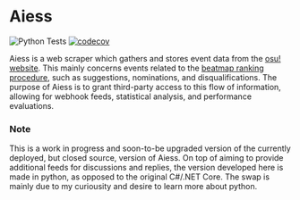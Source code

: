 # Aiess
![Python Tests](https://github.com/Naxesss/Aiess/workflows/Python%20Tests/badge.svg) [![codecov](https://codecov.io/gh/Naxesss/Aiess/branch/master/graph/badge.svg)](https://codecov.io/gh/Naxesss/Aiess)

Aiess is a web scraper which gathers and stores event data from the [osu! website](https://osu.ppy.sh). This mainly concerns events related to the [beatmap ranking procedure](https://osu.ppy.sh/help/wiki/Beatmap_ranking_procedure), such as suggestions, nominations, and disqualifications. The purpose of Aiess is to grant third-party access to this flow of information, allowing for webhook feeds, statistical analysis, and performance evaluations.

### Note
This is a work in progress and soon-to-be upgraded version of the currently deployed, but closed source, version of Aiess. On top of aiming to provide additional feeds for discussions and replies, the version developed here is made in python, as opposed to the original C#/.NET Core. The swap is mainly due to my curiousity and desire to learn more about python.
